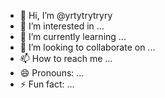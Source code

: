 - 👋 Hi, I’m @yrtytrytryry
- 👀 I’m interested in ...
- 🌱 I’m currently learning ...
- 💞️ I’m looking to collaborate on ...
- 📫 How to reach me ...
- 😄 Pronouns: ...
- ⚡ Fun fact: ...

<!---
yrtytrytryry/yrtytrytryry is a ✨ special ✨ repository because its `README.md` (this file) appears on your GitHub profile.
You can click the Preview link to take a look at your changes.
--->
